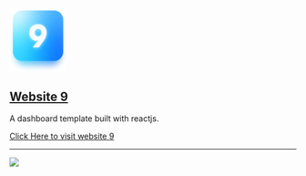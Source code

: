 <img width="100px" src="./src/artwork/logo.png">

## [Website 9](https://nategiraudeau.github.io/website_9)

A dashboard template built with reactjs.

[Click Here to visit website 9](https://nategiraudeau.github.io/website_9)

---

<img src="./website_9_recording.gif">
